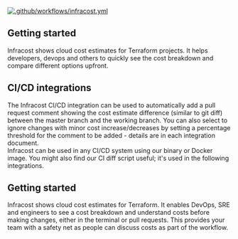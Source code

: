 [![.github/workflows/infracost.yml](https://github.com/guilhermerenew/infra-cost/actions/workflows/infracost.yml/badge.svg)](https://github.com/guilhermerenew/infra-cost/actions/workflows/infracost.yml)
## Getting started
Infracost shows cloud cost estimates for Terraform projects. It helps developers, devops and others to quickly see the cost breakdown and compare different options upfront.

## CI/CD integrations
The Infracost CI/CD integration can be used to automatically add a pull request comment showing the cost estimate difference (similar to git diff) between the master branch and the working branch. You can also select to ignore changes with minor cost increase/decreases by setting a percentage threshold for the comment to be added - details are in each integration document.\
Infracost can be used in any CI/CD system using our binary or Docker image. You might also find our CI diff script useful; it's used in the following integrations.

## Getting started
Infracost shows cloud cost estimates for Terraform. It enables DevOps, SRE and engineers to see a cost breakdown and understand costs before making changes, either in the terminal or pull requests. This provides your team with a safety net as people can discuss costs as part of the workflow.

